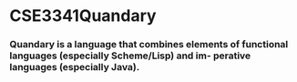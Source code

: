 # CSE3341Quandary
### Quandary is a language that combines elements of functional languages (especially Scheme/Lisp) and im- perative languages (especially Java).
